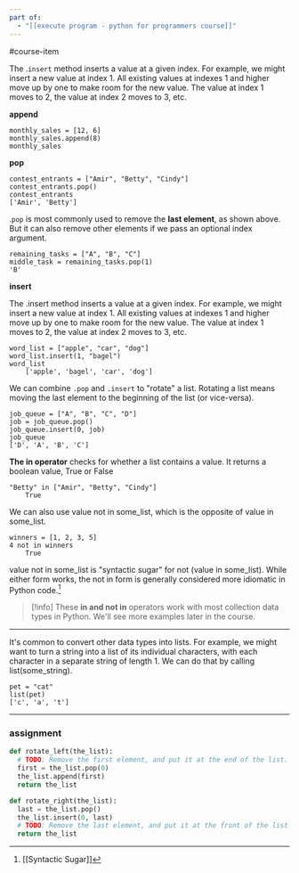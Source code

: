 ```yaml
---
part of:
  - "[[execute program - python for programmers course]]"
---
```

#course-item

The .`insert` method inserts a value at a given index. For example, we might insert a new value at index 1. All existing values at indexes 1 and higher move up by one to make room for the new value. The value at index 1 moves to 2, the value at index 2 moves to 3, etc.


**append**

	monthly_sales = [12, 6]
	monthly_sales.append(8)
	monthly_sales

**pop**

	contest_entrants = ["Amir", "Betty", "Cindy"]
	contest_entrants.pop()
	contest_entrants
	['Amir', 'Betty'] 

.`pop` is most commonly used to remove the **last element**, as shown above. But it can also remove other elements if we pass an optional index argument.

	remaining_tasks = ["A", "B", "C"]
	middle_task = remaining_tasks.pop(1)
	'B'

**insert**

The .insert method inserts a value at a given index. For example, we might insert a new value at index 1. All existing values at indexes 1 and higher move up by one to make room for the new value. The value at index 1 moves to 2, the value at index 2 moves to 3, etc.

	word_list = ["apple", "car", "dog"]
	word_list.insert(1, "bagel")
	word_list
		['apple', 'bagel', 'car', 'dog']

We can combine `.pop` and `.insert` to "rotate" a list. Rotating a list means moving the last element to the beginning of the list (or vice-versa).

	job_queue = ["A", "B", "C", "D"]
	job = job_queue.pop()
	job_queue.insert(0, job)
	job_queue
	['D', 'A', 'B', 'C']

**The in operator** checks for whether a list contains a value. It returns a boolean value, True or False

	"Betty" in ["Amir", "Betty", "Cindy"]
		True

We can also use value not in some_list, which is the opposite of value in some_list.

	winners = [1, 2, 3, 5]
	4 not in winners
		True

value not in some_list is "syntactic sugar" for not (value in some_list). While either form works, the not in form is generally considered more idiomatic in Python code.[^1]

> [!info]
> These **in and not in** operators work with most collection data types in Python. We'll see more examples later in the course.

___

It's common to convert other data types into lists. For example, we might want to turn a string into a list of its individual characters, with each character in a separate string of length 1. We can do that by calling list(some_string).

	pet = "cat"
	list(pet)
	['c', 'a', 't']

___

### assignment

```python
def rotate_left(the_list):
  # TODO: Remove the first element, and put it at the end of the list.
  first = the_list.pop(0)
  the_list.append(first)
  return the_list

def rotate_right(the_list):
  last = the_list.pop()
  the_list.insert(0, last)
  # TODO: Remove the last element, and put it at the front of the list.
  return the_list
```


[^1]: [[Syntactic Sugar]]